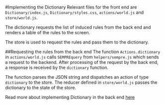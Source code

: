 #Implementing the Dictionary
Relevant files for the front end are `Dictionary/index.js`, `Dictionary/styles.css`, `actions/world.js` and `store/world.js`.

The dictionary requests the list of induced rules from the back end and renders a table of the rules to the screen. 

The store is used to request the rules and pass them to the dictionary.

##Requesting the rules from the back end
The function `Actions.dictionary` in `actions/world.js` calls `SEMPREquery` from `helpers/sempre.js` which sends a request to the backend. 
After processing of the request by the back end, a response is received by the `dictionary` function.

The function parses the JSON string and dispatches an action of type `dictionary` to the store. 
The reducer defined in `store/world.js` passes the dictionary to the state of the store. 

Read more about implementing Dictionary in the back end [here](https://github.com/akshalaniche/sempre-interactive-flipper/blob/master/DictionaryBackEnd.md)